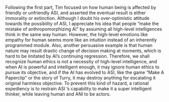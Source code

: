 Following the first part, Tim focused on how human being is affected by friendly or unfriendly ASI, and asserted the eventual result is either immorality or extinction. Although I doubt his over-optimistic attitude towards the possibility of ASI, I appreciate his idea that people “make the mistake of anthropomorphizing AI” by assuming all high-level intelligences think in the same way human. However, the high-level emotions like empathy for human seems more like an intuition instead of an inherently programmed module. Also, another persuasive example is that human nature may result drastic change of decision making at moments, which is hard to be imitated by AI’s continuing regression. Therefore, we shall recognize human ethics is not a necessity of high-level intelligence, and when AI is powerful and intelligent enough, it may ignore human ethics to pursue its objective, and if the AI has evolved to ASI, like the game “Make A Paperclip” or the story of Turry, it may destroy anything for escalating it original harmless objective. To prevent this kind of hazard, a rational expediency is to restrain ASI ’s capability to make it a super intelligent thinker, while leaving human and ANI to be actors.
